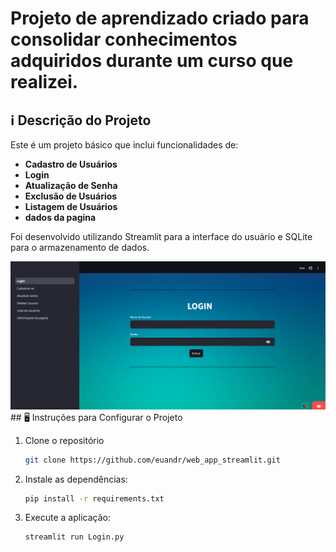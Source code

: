 # Projeto de aprendizado criado para consolidar conhecimentos adquiridos durante um curso que realizei.


## ℹ️ Descrição do Projeto 
Este é um projeto básico que inclui funcionalidades de:
- **Cadastro de Usuários**
- **Login**
- **Atualização de Senha**
- **Exclusão de Usuários**
- **Listagem de Usuários**
- **dados da pagina**

Foi desenvolvido utilizando Streamlit para a interface do usuário e SQLite para o armazenamento de dados.

<img src = "https://github.com/euandr/web_app_streamlit/blob/main/Images_Background/Aplica%C3%A7%C3%A3o_Wed_img.png?raw=true">
## 🖥️ Instruções para Configurar o Projeto 

1. Clone o repositório
    ```sh
    git clone https://github.com/euandr/web_app_streamlit.git
    ```

2. Instale as dependências:
    ```sh
    pip install -r requirements.txt
    ```

3. Execute a aplicação:
    ```sh
    streamlit run Login.py
    ```

